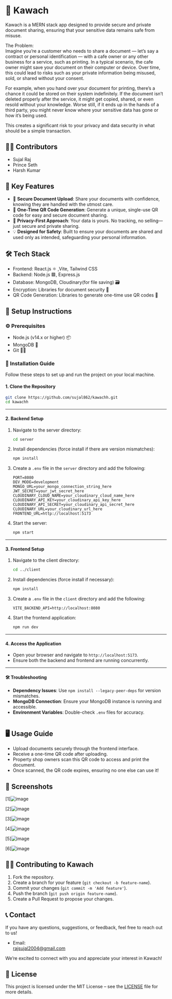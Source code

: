 # 🚀 Kawach

Kawach is a MERN stack app designed to provide secure and private document sharing, ensuring that your sensitive data remains safe from misuse.

The Problem:  
Imagine you’re a customer who needs to share a document — let’s say a contract or personal identification — with a cafe owner or any other business for a service, such as printing. In a typical scenario, the cafe owner might save your document on their computer or device. Over time, this could lead to risks such as your private information being misused, sold, or shared without your consent.  

For example, when you hand over your document for printing, there’s a chance it could be stored on their system indefinitely. If the document isn’t deleted properly after the service, it might get copied, shared, or even resold without your knowledge. Worse still, if it ends up in the hands of a third party, you might never know where your sensitive data has gone or how it’s being used.  

This creates a significant risk to your privacy and data security in what should be a simple transaction.


## 👨‍💻 Contributors
- Sujal Raj
- Prince Seth
- Harsh Kumar


## 🌟 Key Features
- 📄 **Secure Document Upload**: Share your documents with confidence, knowing they are handled with the utmost care.  
- 📱 **One-Time QR Code Generation**: Generate a unique, single-use QR code for easy and secure document sharing.  
- 🔑 **Privacy-First Approach**: Your data is yours. No tracking, no selling—just secure and private sharing.  
- 💡 **Designed for Safety**: Built to ensure your documents are shared and used only as intended, safeguarding your personal information.  

## 🛠 Tech Stack
- Frontend: React.js ⚛ ,Vite, Tailwind CSS
- Backend: Node.js 🟩, Express.js
- Database: MongoDB, Cloudinary(for file saving) 🗃
- Encryption: Libraries for document security 🔐
- QR Code Generation: Libraries to generate one-time use QR codes 📸



## 🔧 Setup Instructions

### ⚙ Prerequisites
- Node.js (v14.x or higher) 📦
- MongoDB 🌱
- Git 🧑‍💻


### 🚀 Installation Guide  

Follow these steps to set up and run the project on your local machine.  

#### 1. Clone the Repository  
```bash
git clone https://github.com/sujal862/kawachh.git
cd kawachh
```  

---

#### 2. Backend Setup  
1. Navigate to the server directory:  
   ```bash
   cd server
   ```  

2. Install dependencies (force install if there are version mismatches):  
   ```bash
   npm install 
   ```  

3. Create a `.env` file in the `server` directory and add the following:  
   ```env
   PORT=8080
   DEV_MODE=development
   MONGO_URL=your_mongo_connection_string_here
   JWT_SECRET=your_jwt_secret_here
   CLOUDINARY_CLOUD_NAME=your_cloudinary_cloud_name_here
   CLOUDINARY_API_KEY=your_cloudinary_api_key_here
   CLOUDINARY_API_SECRET=your_cloudinary_api_secret_here
   CLOUDINARY_URL=your_cloudinary_url_here
   FRONTEND_URL=http://localhost:5173
   ```  

4. Start the server:  
   ```bash
   npm start
   ```  

---

#### 3. Frontend Setup  
1. Navigate to the client directory:  
   ```bash
   cd ../client
   ```  

2. Install dependencies (force install if necessary):  
   ```bash
   npm install
   ```  

3. Create a `.env` file in the `client` directory and add the following:  
   ```env
   VITE_BACKEND_API=http://localhost:8080
   ```  

4. Start the frontend application:  
   ```bash
   npm run dev
   ```  

---

#### 4. Access the Application  
- Open your browser and navigate to `http://localhost:5173`.  
- Ensure both the backend and frontend are running concurrently.  

---

#### 🛠 Troubleshooting  
- **Dependency Issues**: Use `npm install --legacy-peer-deps` for version mismatches.  
- **MongoDB Connection**: Ensure your MongoDB instance is running and accessible.  
- **Environment Variables**: Double-check `.env` files for accuracy.  
```

```

## 🖥 Usage Guide
- Upload documents securely through the frontend interface.
- Receive a one-time QR code after uploading.
- Property shop owners scan this QR code to access and print the document.
- Once scanned, the QR code expires, ensuring no one else can use it!

## 📸 Screenshots
[1]![image](https://github.com/user-attachments/assets/644868c4-59b4-4fdf-b661-5605045379ea)

[2]![image](https://github.com/user-attachments/assets/d534657a-0eb1-4289-8155-8e4d8cef52f8)

[3]![image](https://github.com/user-attachments/assets/003a036a-e4a9-4fe9-bc66-6762495ff44a)

[4]![image](https://github.com/user-attachments/assets/8e0cd0ea-cf5b-4cec-99ac-7751f51b97ee)

[5]![image](https://github.com/user-attachments/assets/4b80e5c0-421e-4c54-a3b0-55dc4221af32)

[6]![image](https://github.com/user-attachments/assets/235276c5-b80f-449e-8bc3-fb323234d3f7)

## 👨‍💻 Contributing to Kawach
1. Fork the repository.
2. Create a branch for your feature (`git checkout -b feature-name`).
3. Commit your changes (`git commit -m 'Add feature'`).
4. Push the branch (`git push origin feature-name`).
5. Create a Pull Request to propose your changes.

## 📞 Contact
If you have any questions, suggestions, or feedback, feel free to reach out to us!

- Email:  
  [rajsujal2004@gmail.com](mailto:rajsujal2004@gmail.com)

We’re excited to connect with you and appreciate your interest in Kawach!

## 📜 License
This project is licensed under the MIT License – see the [LICENSE](./LICENSE) file for more details.

